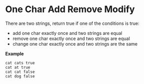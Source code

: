 # One Char Add Remove Modify

There are two strings, return true if one of the conditions is true:

* add one char exactly once and two strings are equal
* remove one char exactly once and two strings are equal
* change one char exactly once and two strings are the same

**Example**
```
cat cats true
cat at true
cat cat false
cat dog false
```